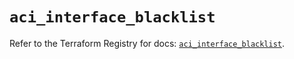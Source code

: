 # `aci_interface_blacklist`

Refer to the Terraform Registry for docs: [`aci_interface_blacklist`](https://registry.terraform.io/providers/ciscodevnet/aci/2.17.0/docs/resources/interface_blacklist).
